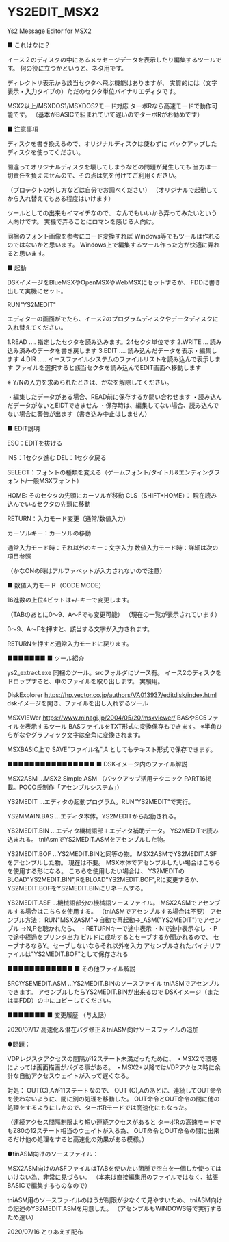 ﻿# YS2EDIT_MSX2
 Ys2 Message Editor for MSX2

■ これはなに？

イース２のディスクの中にあるメッセージデータを表示したり編集するツールです。
何の役に立つかというと、ネタ用です。

ディレクトリ表示から該当セクタへ飛ぶ機能はありますが、
実質的には（文字表示・入力タイプの）ただのセクタ単位バイナリエディタです。

MSX2以上/MSXDOS1/MSXDOS2モード対応
ターボRなら高速モードで動作可能です。
（基本がBASICで組まれていて遅いのでターボRがお勧めです）



■ 注意事項

ディスクを書き換えるので、オリジナルディスクは使わずに
バックアップしたディスクを使ってください。

間違ってオリジナルディスクを壊してしまうなどの問題が発生しても
当方は一切責任を負えませんので、その点は気を付けてご利用ください。

（プロテクトの外し方などは自分でお調べください）
（オリジナルで起動してから入れ替えてもある程度はいけます）

ツールとしての出来もイマイチなので、
なんでもいいから弄ってみたいという人向けです。
実機で弄ることにロマンを感じる人向け。

同梱のフォント画像を参考にコード変換すれば
Windows等でもツールは作れるのではないかと思います。
Windows上で編集するツール作った方が快適に弄れると思います。


■ 起動

DSKイメージをBlueMSXやOpenMSXやWebMSXにセットするか、
FDDに書き出して実機にセット。

RUN"YS2MEDIT"

エディターの画面がでたら、イース2のプログラムディスクやデータディスクに入れ替えてください。

1.READ .... 指定したセクタを読み込みます。24セクタ単位です
2.WRITE ... 読み込み済みのデータを書き戻します
3.EDIT .... 読み込んだデータを表示・編集します
4.DIR ..... イースファイルシステムのファイルリストを読み込んで表示します
            ファイルを選択すると該当セクタを読み込んでEDIT画面へ移動します

※ Y/Nの入力を求められたときは、かなを解除してください。

・編集したデータがある場合、READ前に保存するか問い合わせます
・読み込んだデータがないとEIDTできません
・保存時は、編集してない場合、読み込んでない場合に警告が出ます（書き込み中止はしません）


■ EDIT説明

ESC：EDITを抜ける

INS：1セクタ進む
DEL：1セクタ戻る

SELECT：フォントの種類を変える（ゲームフォント/タイトル&エンディングフォント/一般MSXフォント）

HOME: そのセクタの先頭にカーソルが移動
CLS（SHIFT+HOME）： 現在読み込んでいるセクタの先頭に移動

RETURN：入力モード変更（通常/数値入力）

カーソルキー：カーソルの移動

通常入力モード時：それ以外のキー：文字入力
数値入力モード時：詳細は次の項目参照

 （かなONの時はアルファベットが入力されないので注意）


■ 数値入力モード（CODE MODE）

16進数の上位4ビットは+/-キーで変更します。

（TABのあとに0～9、A～Fでも変更可能）
（現在の一覧が表示されています）

0～9、A～Fを押すと、該当する文字が入力されます。

RETURNを押すと通常入力モードに戻ります。


■■■■■■■
■ ツール紹介

ys2_extract.exe
同梱のツール。srcフォルダにソース有。
イース2のディスクをドロップすると、中のファイルを取り出します。
実験用。

DiskExplorer
https://hp.vector.co.jp/authors/VA013937/editdisk/index.html
dskイメージを開き、ファイルを出し入れするツール

MSXVIEWer
https://www.minagi.jp/2004/05/20/msxviewer/
BASやSC5ファイルを表示するツール
BASファイルをTXT形式に変換保存もできます。
※半角ひらがなやグラフィック文字は全角に変換されます。

MSXBASIC上で
SAVE"ファイル名",A
としてもテキスト形式で保存できます。



■■■■■■■■■■■■■■■■
■ DSKイメージ内のファイル解説

MSX2ASM
...MSX2 Simple ASM
（バックアップ活用テクニック PART16掲載。POCO氏制作「アセンブルシステム」）

YS2MEDIT
...エディタの起動プログラム。RUN"YS2MEDIT"で実行。

YS2MMAIN.BAS
...エディタ本体。YS2MEDITから起動される。

YS2MEDIT.BIN
...エディタ機械語部＋エディタ補助データ。
YS2MEDITで読み込まれる。
tniAsmでYS2MEDIT.ASMをアセンブルした物。

YS2MEDIT.BOF
...YS2MEDIT.BINと同等の物。
MSX2ASMでYS2MEDIT.ASFをアセンブルした物。
現在は不要。
MSX本体でアセンブルしたい場合はこちらを使用する形になる。
こちらを使用したい場合は、
YS2MEDITのBLOAD"YS2MEDIT.BIN",RをBLOAD"YS2MEDIT.BOF",Rに変更するか、
YS2MEDIT.BOFをYS2MEDIT.BINにリネームする。

YS2MEDIT.ASF
...機械語部分の機械語ソースファイル。
MSX2ASMでアセンブルする場合はこちらを使用する。
（tniASMでアセンブルする場合は不要）
アセンブル方法：
RUN"MSX2ASM"→自動で再起動→_ASM("YS2MEDIT")でアセンブル
→N,Pを聴かれたら、
・RETURNキーで途中表示
・Nで途中表示なし
・Pで途中経過をプリンタ出力
ビルドに成功するとセーブするか聞かれるので、
セーブするならY。セーブしないならそれ以外を入力
アセンブルされたバイナリファイルは"YS2MEDIT.BOF"として保存される

■■■■■■■■■■■■
■ その他ファイル解説

SRC\YSEMEDIT.ASM
...YS2MEDIT.BINのソースファイル
tniASMでアセンブルできます。
アセンブルしたらYS2MEDIT.BINが出来るので
DSKイメージ（または実FDD）の中にコピーしてください。

■■■■■■■
■ 変更履歴
（与太話）

2020/07/17 高速化＆潜在バグ修正＆tniASM向けソースファイルの追加

●問題：

VDPレジスタアクセスの間隔が12ステート未満だったために、
・MSX2で環境によっては画面描画がバグる事がある。
・MSX2+以降ではVDPアクセス時に余計な自動アクセスウェイトが入って遅くなる。

対処：
OUT(C),Aが11ステートなので、
OUT (C),Aのあとに、連続してOUT命令を使わないように、間に別の処理を移動した。
OUT命令とOUT命令の間に他の処理をするようにしたので、ターボRモードでは高速化にもなった。

（連続アクセス間隔制限より短い連続アクセスがあると
ターボRの高速モードでもZ80の12ステート相当のウェイトが入る為、
OUT命令とOUT命令の間に出来るだけ他の処理をすると高速化の効果がある模様。）

●tinASM向けのソースファイル：

MSX2ASM向けのASFファイルはTABを使いたい箇所で空白を一個しか使ってはいけない為、非常に見づらい。
（本来は直接編集用のファイルではなく、拡張BASICで編集するものなので）

tniASM用のソースファイルのほうが制限が少なくて見やすいため、
tniASM向けの記述のYS2MEDIT.ASMを用意した。
（アセンブルもWINDOWS等で実行するため速い）

           
2020/07/16 とりあえず配布





